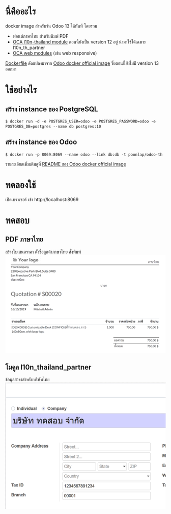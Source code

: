 # นี่คืออะไร
docker image สำหรับรัน Odoo 13 ได้ทันที โดยรวม
- ฟอนต์ภาษาไทย สำหรับพิมพ์ PDF 
- [OCA l10n-thailand module](https://github.com/OCA/l10n-thailand)
  ตอนนี้ยังเป็น version 12 อยู่ นำมาใช้ได้เฉพาะ l10n_th_partner 
- [OCA web modules](https://github.com/OCA/web) (เช่น web responsive)

[Dockerfile](https://github.com/poonlap/odoo-th/blob/master/Dockerfile) ดัดแปลงมาจาก [Odoo docker official image](https://hub.docker.com/_/odoo) ซึ่งตอนนี้ยังไม่มี version 13 ออกมา

# ใช้อย่างไร
## สร้าง instance ของ PostgreSQL 
```
$ docker run -d -e POSTGRES_USER=odoo -e POSTGRES_PASSWORD=odoo -e POSTGRES_DB=postgres --name db postgres:10
```
## สร้าง instance ของ Odoo
```
$ docker run -p 8069:8069 --name odoo --link db:db -t poonlap/odoo-th
```

รายละเอียดเพิ่มเติมดูที่ [README ของ Odoo docker official image](https://hub.docker.com/_/odoo)

# ทดลองใช้
เปิดเบราเซอร์ เข้า http://localhost:8069

# ทดสอบ 
## PDF ภาษาไทย
สร้างใบเสนอราคา ตั้งชื่อลูกค้าภาษาไทย สั่งพิมพ์ 
![](https://raw.githubusercontent.com/poonlap/images/master/testpdf.png)

## โมดูล l10n_thailand_partner
ข้อมูลสาขาสำหรับบริษัทไทย
![](https://raw.githubusercontent.com/poonlap/images/master/branch.png)